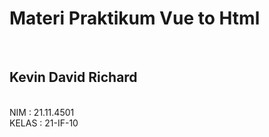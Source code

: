 <h1>Materi Praktikum Vue to Html</h1>
<br>
<h2>Kevin David Richard</h2> 
<br>
NIM   : 21.11.4501
<br>
KELAS : 21-IF-10
